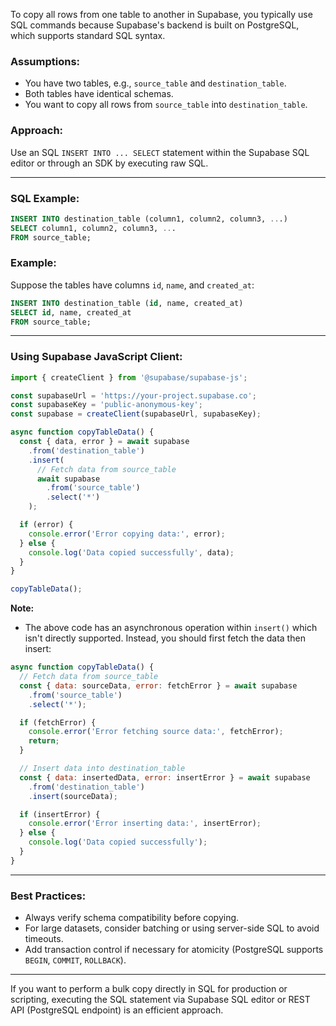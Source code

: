 To copy all rows from one table to another in Supabase, you typically use SQL commands because Supabase's backend is built on PostgreSQL, which supports standard SQL syntax.

### Assumptions:
- You have two tables, e.g., `source_table` and `destination_table`.
- Both tables have identical schemas.
- You want to copy all rows from `source_table` into `destination_table`.

### Approach:

Use an SQL `INSERT INTO ... SELECT` statement within the Supabase SQL editor or through an SDK by executing raw SQL.

---

### SQL Example:

```sql
INSERT INTO destination_table (column1, column2, column3, ...)
SELECT column1, column2, column3, ...
FROM source_table;
```

### Example:
Suppose the tables have columns `id`, `name`, and `created_at`:

```sql
INSERT INTO destination_table (id, name, created_at)
SELECT id, name, created_at
FROM source_table;
```

---

### Using Supabase JavaScript Client:

```js
import { createClient } from '@supabase/supabase-js';

const supabaseUrl = 'https://your-project.supabase.co';
const supabaseKey = 'public-anonymous-key';
const supabase = createClient(supabaseUrl, supabaseKey);

async function copyTableData() {
  const { data, error } = await supabase
    .from('destination_table')
    .insert(
      // Fetch data from source_table
      await supabase
        .from('source_table')
        .select('*')
    );

  if (error) {
    console.error('Error copying data:', error);
  } else {
    console.log('Data copied successfully', data);
  }
}

copyTableData();
```

**Note:**  
- The above code has an asynchronous operation within `insert()` which isn't directly supported. Instead, you should first fetch the data then insert:

```js
async function copyTableData() {
  // Fetch data from source_table
  const { data: sourceData, error: fetchError } = await supabase
    .from('source_table')
    .select('*');

  if (fetchError) {
    console.error('Error fetching source data:', fetchError);
    return;
  }

  // Insert data into destination_table
  const { data: insertedData, error: insertError } = await supabase
    .from('destination_table')
    .insert(sourceData);

  if (insertError) {
    console.error('Error inserting data:', insertError);
  } else {
    console.log('Data copied successfully');
  }
}
```

---

### Best Practices:
- Always verify schema compatibility before copying.
- For large datasets, consider batching or using server-side SQL to avoid timeouts.
- Add transaction control if necessary for atomicity (PostgreSQL supports `BEGIN`, `COMMIT`, `ROLLBACK`).

---

If you want to perform a bulk copy directly in SQL for production or scripting, executing the SQL statement via Supabase SQL editor or REST API (PostgreSQL endpoint) is an efficient approach.
